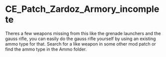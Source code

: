 # CE_Patch_Zardoz_Armory_incomplete

Theres a few weapons missing from this like the grenade launchers and the gauss rifle, you can easily do the gauss rifle yourself by using an existing ammo type for that. Search for a like weapon in some other mod patch or find the ammo type in the Ammo folder.
